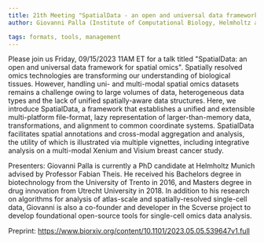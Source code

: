 ```yaml
---
title: 21th Meeting "SpatialData - an open and universal data framework for spatial omics"
author: Giovanni Palla (Institute of Computational Biology, Helmholtz and TUM School of Life Sciences Weihenstephan, Technical University of Munich, Munich, Germany)

tags: formats, tools, management
---
```


Please join us Friday, 09/15/2023 11AM ET for a talk titled "SpatialData: an open and universal data framework for spatial omics". Spatially resolved omics technologies are transforming our understanding of biological tissues. However, handling uni- and multi-modal spatial omics datasets remains a challenge owing to large volumes of data, heterogeneous data types and the lack of unified spatially-aware data structures. Here, we introduce SpatialData, a framework that establishes a unified and extensible multi-platform file-format, lazy representation of larger-than-memory data, transformations, and alignment to common coordinate systems. SpatialData facilitates spatial annotations and cross-modal aggregation and analysis, the utility of which is illustrated via multiple vignettes, including integrative analysis on a multi-modal Xenium and Visium breast cancer study.

Presenters: Giovanni Palla is currently a PhD candidate at Helmholtz Munich advised by Professor Fabian Theis. He received his Bachelors degree in biotechnology from the University of Trento in 2016, and Masters degree in drug innovation from Utrecht University in 2018. In addition to his research on algorithms for analysis of atlas-scale and spatially-resolved single-cell data, Giovanni is also a co-founder and developer in the Scverse project to develop foundational open-source tools for single-cell omics data analysis.

Preprint: https://www.biorxiv.org/content/10.1101/2023.05.05.539647v1.full
